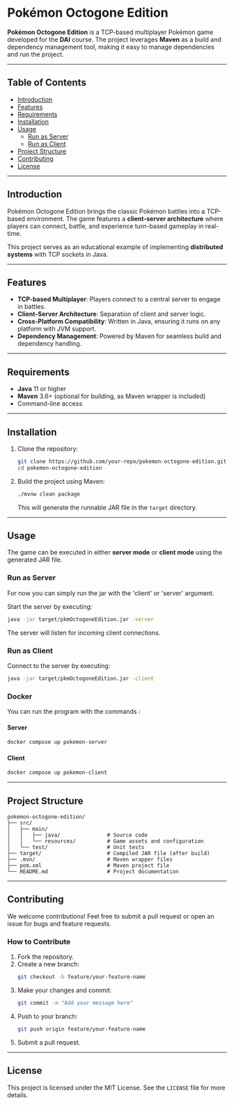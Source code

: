 
# Pokémon Octogone Edition

**Pokémon Octogone Edition** is a TCP-based multiplayer Pokémon game developed for the **DAI** course. The project leverages **Maven** as a build and dependency management tool, making it easy to manage dependencies and run the project.

---

## Table of Contents

- [Introduction](#introduction)
- [Features](#features)
- [Requirements](#requirements)
- [Installation](#installation)
- [Usage](#usage)
  - [Run as Server](#run-as-server)
  - [Run as Client](#run-as-client)
- [Project Structure](#project-structure)
- [Contributing](#contributing)
- [License](#license)

---

## Introduction

Pokémon Octogone Edition brings the classic Pokémon battles into a TCP-based environment. The game features a **client-server architecture** where players can connect, battle, and experience turn-based gameplay in real-time. 

This project serves as an educational example of implementing **distributed systems** with TCP sockets in Java.

---

## Features

- **TCP-based Multiplayer**: Players connect to a central server to engage in battles.
- **Client-Server Architecture**: Separation of client and server logic.
- **Cross-Platform Compatibility**: Written in Java, ensuring it runs on any platform with JVM support.
- **Dependency Management**: Powered by Maven for seamless build and dependency handling.

---

## Requirements

- **Java** 11 or higher
- **Maven** 3.6+ (optional for building, as Maven wrapper is included)
- Command-line access

---

## Installation

1. Clone the repository:
   ```bash
   git clone https://github.com/your-repo/pokemon-octogone-edition.git
   cd pokemon-octogone-edition
   ```

2. Build the project using Maven:
   ```bash
   ./mvnw clean package
   ```

   This will generate the runnable JAR file in the `target` directory.

---

## Usage

The game can be executed in either **server mode** or **client mode** using the generated JAR file.

### Run as Server

For now you can simply run the jar with the 'client' or 'server' argument.

Start the server by executing:
```bash
java -jar target/pkmOctogoneEdition.jar -server
```

The server will listen for incoming client connections.

### Run as Client

Connect to the server by executing:
```bash
java -jar target/pkmOctogoneEdition.jar -client
```

### Docker
You can run the program with the commands :
#### Server
```bash
docker compose up pokemon-server                                                      
```
#### Client
```bash
docker compose up pokemon-client                                                       
```


---

## Project Structure

```
pokemon-octogone-edition/
├── src/
│   ├── main/
│   │   ├── java/               # Source code
│   │   └── resources/          # Game assets and configuration
│   └── test/                   # Unit tests
├── target/                     # Compiled JAR file (after build)
├── .mvn/                       # Maven wrapper files
├── pom.xml                     # Maven project file
└── README.md                   # Project documentation
```

---

## Contributing

We welcome contributions! Feel free to submit a pull request or open an issue for bugs and feature requests.

### How to Contribute

1. Fork the repository.
2. Create a new branch:
   ```bash
   git checkout -b feature/your-feature-name
   ```
3. Make your changes and commit:
   ```bash
   git commit -m "Add your message here"
   ```
4. Push to your branch:
   ```bash
   git push origin feature/your-feature-name
   ```
5. Submit a pull request.

---

## License

This project is licensed under the MIT License. See the `LICENSE` file for more details.
